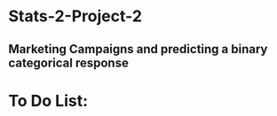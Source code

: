 # Stats-2-Project-2
## Marketing Campaigns and predicting a binary categorical response


# To Do List:
